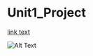 # Unit1_Project

<!--  #h1, ##h2, ###h3, etc. -->

<!-- link text -->
[link text](url)

<!-- link photo -->
![Alt Text](url)
